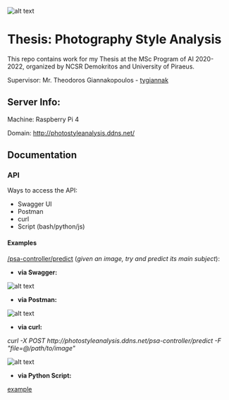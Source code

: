 ![alt text](https://i.imgur.com/68Juvpa.png)

# Thesis: Photography Style Analysis

This repo contains work for my Thesis at the MSc Program of AI 2020-2022, organized by NCSR Demokritos and University of Piraeus.

Supervisor: Mr. Theodoros Giannakopoulos - [tygiannak](https://github.com/tyiannak)

## Server Info:

Machine: Raspberry Pi 4

Domain: http://photostyleanalysis.ddns.net/

## Documentation

### API

Ways to access the API:

* Swagger UI
* Postman
* curl
* Script (bash/python/js)

#### Examples

[/psa-controller/predict](http://photostyleanalysis.ddns.net/psa-controller/predict) (*given an image, try and predict its main subject*):

* **via Swagger:**

![alt text](https://i.imgur.com/DrzHENN.png)

* **via Postman:**

![alt text](https://i.imgur.com/WkGvYIc.png)

* **via curl:**

*curl -X POST http://<!--This is a comment-->photostyleanalysis.ddns.net/<!--This is a comment-->psa-controller/predict -F "file=@/path/to/image"*

![alt text](https://i.imgur.com/J1fof8w.png)

* **via Python Script:** 

[example](https://github.com/mzouros/MSc_AI_thesis/blob/main/postReq.py)
